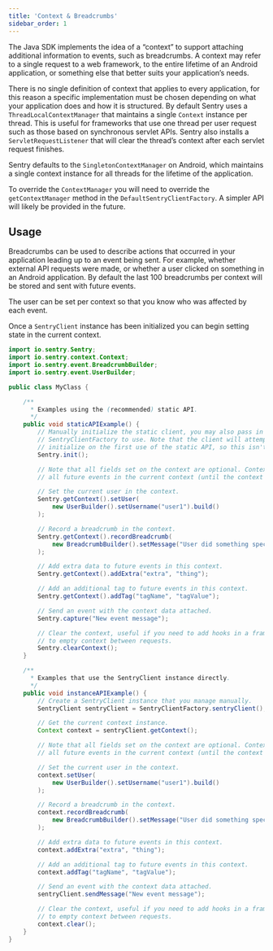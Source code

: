 ```yaml
---
title: 'Context & Breadcrumbs'
sidebar_order: 1
---
```


The Java SDK implements the idea of a “context” to support attaching additional information to events, such as breadcrumbs. A context may refer to a single request to a web framework, to the entire lifetime of an Android application, or something else that better suits your application’s needs.

There is no single definition of context that applies to every application, for this reason a specific implementation must be chosen depending on what your application does and how it is structured. By default Sentry uses a `ThreadLocalContextManager` that maintains a single `Context` instance per thread. This is useful for frameworks that use one thread per user request such as those based on synchronous servlet APIs. Sentry also installs a `ServletRequestListener` that will clear the thread’s context after each servlet request finishes.

Sentry defaults to the `SingletonContextManager` on Android, which maintains a single context instance for all threads for the lifetime of the application.

To override the `ContextManager` you will need to override the `getContextManager` method in the `DefaultSentryClientFactory`. A simpler API will likely be provided in the future.

## Usage

Breadcrumbs can be used to describe actions that occurred in your application leading up to an event being sent. For example, whether external API requests were made, or whether a user clicked on something in an Android application. By default the last 100 breadcrumbs per context will be stored and sent with future events.

The user can be set per context so that you know who was affected by each event.

Once a `SentryClient` instance has been initialized you can begin setting state in the current context.

```java
import io.sentry.Sentry;
import io.sentry.context.Context;
import io.sentry.event.BreadcrumbBuilder;
import io.sentry.event.UserBuilder;

public class MyClass {

    /**
      * Examples using the (recommended) static API.
      */
    public void staticAPIExample() {
        // Manually initialize the static client, you may also pass in a DSN and/or
        // SentryClientFactory to use. Note that the client will attempt to automatically
        // initialize on the first use of the static API, so this isn't strictly necessary.
        Sentry.init();

        // Note that all fields set on the context are optional. Context data is copied onto
        // all future events in the current context (until the context is cleared).

        // Set the current user in the context.
        Sentry.getContext().setUser(
            new UserBuilder().setUsername("user1").build()
        );

        // Record a breadcrumb in the context.
        Sentry.getContext().recordBreadcrumb(
            new BreadcrumbBuilder().setMessage("User did something specific again!").build()
        );

        // Add extra data to future events in this context.
        Sentry.getContext().addExtra("extra", "thing");

        // Add an additional tag to future events in this context.
        Sentry.getContext().addTag("tagName", "tagValue");

        // Send an event with the context data attached.
        Sentry.capture("New event message");

        // Clear the context, useful if you need to add hooks in a framework
        // to empty context between requests.
        Sentry.clearContext();
    }

    /**
      * Examples that use the SentryClient instance directly.
      */
    public void instanceAPIExample() {
        // Create a SentryClient instance that you manage manually.
        SentryClient sentryClient = SentryClientFactory.sentryClient();

        // Get the current context instance.
        Context context = sentryClient.getContext();

        // Note that all fields set on the context are optional. Context data is copied onto
        // all future events in the current context (until the context is cleared).

        // Set the current user in the context.
        context.setUser(
            new UserBuilder().setUsername("user1").build()
        );

        // Record a breadcrumb in the context.
        context.recordBreadcrumb(
            new BreadcrumbBuilder().setMessage("User did something specific!").build()
        );

        // Add extra data to future events in this context.
        context.addExtra("extra", "thing");

        // Add an additional tag to future events in this context.
        context.addTag("tagName", "tagValue");

        // Send an event with the context data attached.
        sentryClient.sendMessage("New event message");

        // Clear the context, useful if you need to add hooks in a framework
        // to empty context between requests.
        context.clear();
    }
}
```
